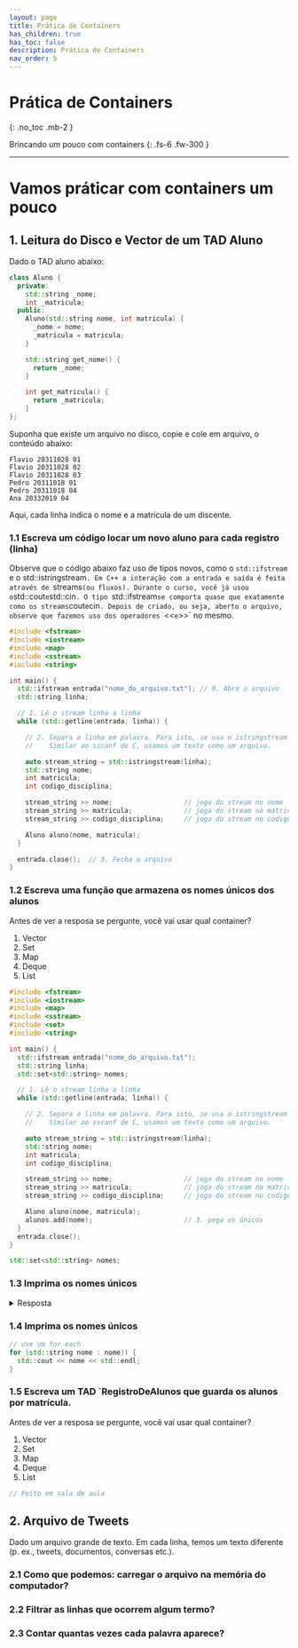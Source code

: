 ```yaml
---
layout: page
title: Prática de Containers
has_children: true
has_toc: false
description: Prática de Containers
nav_order: 5
---
```


# Prática de Containers
{: .no_toc .mb-2 }

Brincando um pouco com containers
{: .fs-6 .fw-300 }

---

# Vamos práticar com containers um pouco

## 1. Leitura do Disco e Vector de um TAD Aluno

Dado o TAD aluno abaixo:

```cpp
class Aluno {
  private:
    std::string _nome;
    int _matricula;
  public:
    Aluno(std::string nome, int matricula) {
      _nome = nome;
      _matricula = matricula;
    }

    std::string get_nome() {
      return _nome;
    }

    int get_matricula() {
      return _matricula;
    }
};

```

Suponha que existe um arquivo no disco, copie e cole em
arquivo, o conteúdo abaixo:

```
Flavio 20311028 01
Flavio 20311028 02
Flavio 20311028 03
Pedro 20311018 01
Pedro 20311018 04
Ana 20332019 04
```

Aqui, cada linha indica o nome e a matrícula de um discente.

### 1.1 Escreva um código locar um novo aluno para cada registro (linha)

Observe que o código abaixo faz uso de tipos novos, como o
`std::ifstream` e o std::istringstream`. Em C++ a interação
com a entrada e saída é feita através de `streams` (ou
fluxos). Durante o curso, você já usou o `std::cout` e
`std::cin`. O tipo `std::ifstream` se comporta quase que
exatamente como os streams `cout` e `cin`. Depois de
criado, ou seja, aberto o arquivo, observe que fazemos uso
dos operadores `<<` e `>>` no mesmo.

```cpp
#include <fstream>
#include <iostream>
#include <map>
#include <sstream>
#include <string>

int main() {
  std::ifstream entrada("nome_do_arquivo.txt"); // 0. Abre o arquivo
  std::string linha;

  // 1. Lê o stream linha a linha
  while (std::getline(entrada, linha)) {

    // 2. Separa a linha em palavra. Para isto, se usa o istringstream
    //    Similar ao sscanf de C, usamos um texto como um arquivo.

    auto stream_string = std::istringstream(linha);
    std::string nome;
    int matricula;
    int codigo_disciplina;

    stream_string >> nome;                  // joga do stream no nome
    stream_string >> matricula;             // joga do stream na matricula
    stream_string >> codigo_disciplina;     // joga do stream no codigo

    Aluno aluno(nome, matricula);
  }

  entrada.close();  // 3. Fecha o arquivo
}

```

### 1.2 Escreva uma função que armazena os nomes únicos dos alunos

Antes de ver a resposa se pergunte, você vai usar qual container?
1. Vector
1. Set
1. Map
1. Deque
1. List

```cpp
#include <fstream>
#include <iostream>
#include <map>
#include <sstream>
#include <set>
#include <string>

int main() {
  std::ifstream entrada("nome_do_arquivo.txt");
  std::string linha;
  std::set<std::string> nomes;

  // 1. Lê o stream linha a linha
  while (std::getline(entrada, linha)) {

    // 2. Separa a linha em palavra. Para isto, se usa o istringstream
    //    Similar ao sscanf de C, usamos um texto como um arquivo.

    auto stream_string = std::istringstream(linha);
    std::string nome;
    int matricula;
    int codigo_disciplina;

    stream_string >> nome;                  // joga do stream no nome
    stream_string >> matricula;             // joga do stream na matricula
    stream_string >> codigo_disciplina;     // joga do stream no codigo

    Aluno aluno(nome, matricula);
    alunos.add(nome);                       // 3. pega os únicos
  }
  entrada.close();
}

std::set<std::string> nomes;
```

### 1.3 Imprima os nomes únicos

<details>
<summary>Resposta</summary></p>

```cpp
// use um for each
for (std::string nome : nome)) {
  std::cout << nome << std::endl;
}
```

</details>

### 1.4 Imprima os nomes únicos

```cpp
// use um for each
for (std::string nome : nome)) {
  std::cout << nome << std::endl;
}
```

### 1.5 Escreva um TAD `RegistroDeAlunos que guarda os alunos por matrícula.

Antes de ver a resposa se pergunte, você vai usar qual container?
1. Vector
1. Set
1. Map
1. Deque
1. List

```cpp
// Feito em sala de aula
```

## 2. Arquivo de Tweets

Dado um arquivo grande de texto. Em cada linha, temos um texto diferente (p. ex., tweets, documentos, conversas etc.).

### 2.1 Como que podemos: carregar o arquivo na memória do computador?
### 2.2 Filtrar as linhas que ocorrem algum termo?
### 2.3 Contar quantas vezes cada palavra aparece?
